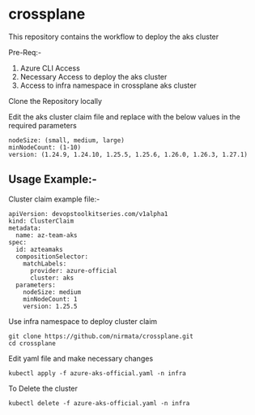 # crossplane

This repository contains the workflow to deploy the aks cluster

Pre-Req:-

1. Azure CLI Access
2. Necessary Access to deploy the aks cluster
3. Access to infra namespace in crossplane aks cluster

Clone the Repository locally

Edit the aks cluster claim file and replace with the below values in the required parameters

```
nodeSize: (small, medium, large)
minNodeCount: (1-10)
version: (1.24.9, 1.24.10, 1.25.5, 1.25.6, 1.26.0, 1.26.3, 1.27.1)
```

## Usage Example:-

Cluster claim example file:-

```
apiVersion: devopstoolkitseries.com/v1alpha1
kind: ClusterClaim
metadata:
  name: az-team-aks
spec:
  id: azteamaks
  compositionSelector:
    matchLabels:
      provider: azure-official
      cluster: aks
  parameters:
    nodeSize: medium
    minNodeCount: 1
    version: 1.25.5
```

Use infra namespace to deploy cluster claim

```
git clone https://github.com/nirmata/crossplane.git
cd crossplane
```

Edit yaml file and make necessary changes

```
kubectl apply -f azure-aks-official.yaml -n infra
```


To Delete the cluster

```
kubectl delete -f azure-aks-official.yaml -n infra
```

